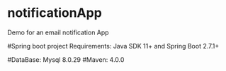 # notificationApp
Demo for an email notification App

#Spring boot project
Requirements: Java SDK 11+ and Spring Boot 2.7.1+

#DataBase: Mysql 8.0.29
#Maven: 4.0.0



